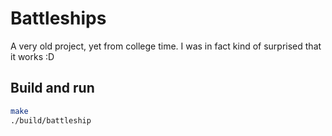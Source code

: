 Battleships
===========

A very old project, yet from college time. I was in fact kind of surprised that it works :D

Build and run
-------------

```bash
make
./build/battleship
```
